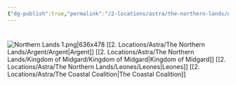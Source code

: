 ```yaml
---
{"dg-publish":true,"permalink":"/2-locations/astra/the-northern-lands/northern-lands/"}
---
```


# 

![Northern Lands 1.png|636x478](/img/user/Images/Northern%20Lands%201.png)
[[2. Locations/Astra/The Northern Lands/Argent/Argent\|Argent]]
[[2. Locations/Astra/The Northern Lands/Kingdom of Midgard/Kingdom of Midgard\|Kingdom of Midgard]]
[[2. Locations/Astra/The Northern Lands/Leones/Leones\|Leones]]
[[2. Locations/Astra/The Coastal Coalition\|The Coastal Coalition]]
